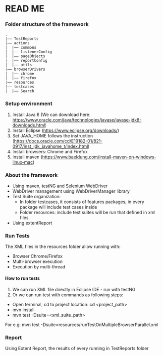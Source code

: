 READ ME
============================

### Folder structure of the framework
    .
    |–– TestReports                                                         
    |–– actions               
    |  |–– commons            
    |  |–– listenerConfig
    |  |–– pageObjects
    |  |–– reportConfig
    |  |–– utils
    |–– browserDrivers
    |  |–– chrome
    |  |–– firefox
    |–– resources
    |–– testcases
    |  |–– Search


### Setup environment

1. Install Java 8 (We can download here: https://www.oracle.com/java/technologies/javase/javase-jdk8-downloads.html)
2. Install Eclipse (https://www.eclipse.org/downloads/)
3. Set JAVA_HOME follows the instruction (https://docs.oracle.com/cd/E19182-01/821-0917/inst_jdk_javahome_t/index.html)
4. Install browsers: Chrome and Firefox
5. Install maven (https://www.baeldung.com/install-maven-on-windows-linux-mac)

### About the framework
- Using maven, testNG and Selenium WebDriver
- WebDriver management using WebDriverManager library
- Test Suite organization: 
  + In folder testcases, it consists of features packages, in every package will include test cases inside
  + Folder resources: include test suites will be run that defined in xml files.
- Using extentReport

### Run Tests
The XML files in the resources folder allow running with:
- Browser Chrome/Firefox
- Multi-browser execution
- Execution by multi-thread 

#### How to run tests
1. We can run XML file directly in Eclipse IDE - run with testNG
2. Or we can run test with commands as following steps:
- Open terminal, cd to project location: cd <project_path>
- mvn install 
- mvn test -Dsuite=<xml_suite_path>

For e.g: mvn test -Dsuite=resources/runTestOnMultipleBrowserParallel.xml

### Report
Using Extent Report, the results of every running in TestReports folder

